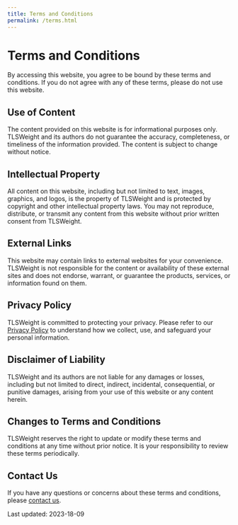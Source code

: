 ```yaml
---
title: Terms and Conditions
permalink: /terms.html
---
```


# Terms and Conditions

By accessing this website, you agree to be bound by these terms and conditions. If you do not agree with any of these terms, please do not use this website.

## Use of Content

The content provided on this website is for informational purposes only. TLSWeight and its authors do not guarantee the accuracy, completeness, or timeliness of the information provided. The content is subject to change without notice.

## Intellectual Property

All content on this website, including but not limited to text, images, graphics, and logos, is the property of TLSWeight and is protected by copyright and other intellectual property laws. You may not reproduce, distribute, or transmit any content from this website without prior written consent from TLSWeight.

## External Links

This website may contain links to external websites for your convenience. TLSWeight is not responsible for the content or availability of these external sites and does not endorse, warrant, or guarantee the products, services, or information found on them.

## Privacy Policy

TLSWeight is committed to protecting your privacy. Please refer to our [Privacy Policy](privacy-policy.html) to understand how we collect, use, and safeguard your personal information.

## Disclaimer of Liability

TLSWeight and its authors are not liable for any damages or losses, including but not limited to direct, indirect, incidental, consequential, or punitive damages, arising from your use of this website or any content herein.

## Changes to Terms and Conditions

TLSWeight reserves the right to update or modify these terms and conditions at any time without prior notice. It is your responsibility to review these terms periodically.

## Contact Us

If you have any questions or concerns about these terms and conditions, please [contact us](contact.html).

Last updated: 2023-18-09